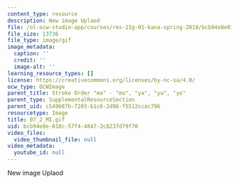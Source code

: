 ```yaml
---
content_type: resource
description: New image Uplaod
file: /ol-ocw-studio-app/courses/res-21g-01-kana-spring-2010/bcb94e8e018c57f448472c8237d79f70_07_2_MI.gif
file_size: 13736
file_type: image/gif
image_metadata:
  caption: ''
  credit: ''
  image-alt: ''
learning_resource_types: []
license: https://creativecommons.org/licenses/by-nc-sa/4.0/
ocw_type: OCWImage
parent_title: Stroke Order "ma" - "mo", "ya", "yu", "yo"
parent_type: SupplementalResourceSection
parent_uid: c549687b-7203-b1c6-2d96-f5512ccac796
resourcetype: Image
title: 07_2_MI.gif
uid: bcb94e8e-018c-57f4-4847-2c8237d79f70
video_files:
  video_thumbnail_file: null
video_metadata:
  youtube_id: null
---
```

New image Uplaod